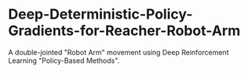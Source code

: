 # Deep-Deterministic-Policy-Gradients-for-Reacher-Robot-Arm
A double-jointed "Robot Arm" movement using Deep Reinforcement Learning "Policy-Based Methods". 
